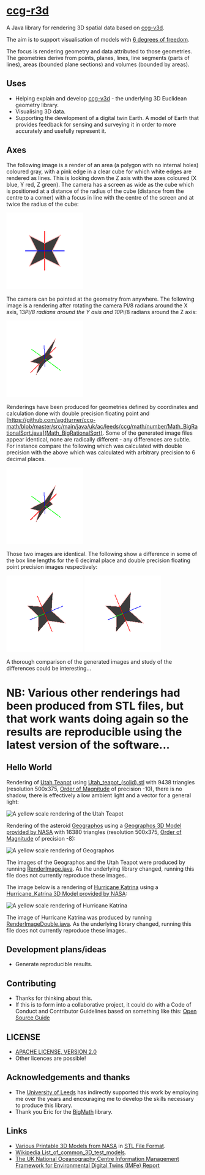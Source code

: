 # [ccg-r3d](https://github.com/agdturner/ccg-r3d)
A Java library for rendering 3D spatial data based on [ccg-v3d]((https://github.com/agdturner/ccg-v3d)).

The aim is to support visualisation of models with [6 degrees of freedom](https://en.wikipedia.org/wiki/Six_degrees_of_freedom).

The focus is rendering geometry and data attributed to those geometries. The geometries derive from points, planes, lines, line segments (parts of lines), areas (bounded plane sections) and volumes (bounded by areas).

## Uses
* Helping explain and develop [ccg-v3d](https://github.com/agdturner/ccg-v3d) - the underlying 3D Euclidean geometry library.
* Visualising 3D data.
* Supporting the development of a digital twin Earth. A model of Earth that provides feedback for sensing and surveying it in order to more accurately and usefully represent it.

## Axes
The following image is a render of an area (a polygon with no internal holes) coloured gray, with a pink edge in a clear cube for which white edges are rendered as lines. This is looking down the Z axis with the axes coloured (X blue, Y red, Z green). The camera has a screen as wide as the cube which is positioned at a distance of the radius of the cube (distance from the centre to a corner) with a focus in line with the centre of the screen and at twice the radius of the cube:

<img alt="A polygon with no internal holes in a box." src="data/output/test/axesr/test_i0_j0_k0.png" />

The camera can be pointed at the geometry from anywhere. The  following image is a rendering after rotating the camera Pi/8 radians around the X axis, 13*Pi/8 radians around the Y axis and 10*Pi/8 radians around the Z axis:

<img alt="A polygon with no internal holes in a box." src="data/output/test/axesr/test_i1_j13_k10.png" />

Renderings have been produced for geometries defined by coordinates and calculation done with double precision floating point and [https://github.com/agdturner/ccg-math/blob/master/src/main/java/uk/ac/leeds/ccg/math/number/Math_BigRationalSqrt.java](Math_BigRationalSqrt). Some of the generated image files appear identical, none are radically different - any differences are subtle. For instance compare the following which was calculated with double precision with the above which was calculated with arbitrary precision to 6 decimal places.

<img alt="A polygon with no internal holes in a box." src="data/output/d/test/axesr/test_i1_j13_k10.png" />

Those two images are identical. The following show a difference in some of the box line lengths for the 6 decimal place and double precision floating point precision images respectively:

<img alt="A polygon with no internal holes in a box." src="data/output/test/axesr/test_i0_j7_k15.png" /> <img alt="A polygon with no internal holes in a box." src="data/output/d/test/axesr/test_i0_j7_k15.png" />

A thorough comparison of the generated images and study of the differences could be interesting...

# NB: Various other renderings had been produced from STL files, but that work wants doing again so the results are reproducible using the latest version of the software...

## Hello World

Rendering of [Utah Teapot](https://en.wikipedia.org/wiki/Utah_teapot) using [Utah_teapot_(solid).stl](data/Utah_teapot_(solid).stl) with 9438 triangles (resolution 500x375, [Order of Magnitude](https://en.wikipedia.org/wiki/Order_of_magnitude) of precision -10), there is no shadow, there is effectively a low ambient light and a vector for a general light:

<img alt="A yellow scale rendering of the Utah Teapot" src="data/outputold/Utah_teapot_(solid)/oom=-10/lighting(i=0.2673_j=0.5345_k=0.8018)/Utah_teapot_(solid)_500x500_pt(i=-12.3089_j=13.0269_k=17.2189)_lighting(i=0.2673_j=0.5345_k=0.8018)_oom=-10.png" />

Rendering of the asteroid [Geographos](https://en.wikipedia.org/wiki/1620_Geographos) using a [Geographos 3D Model provided by NASA](https://nasa3d.arc.nasa.gov/detail/geographos) with 16380 triangles (resolution 500x375, [Order of Magnitude](https://en.wikipedia.org/wiki/Order_of_magnitude) of precision -8):

<img alt="A yellow scale rendering of Geographos" src="data/outputold/geographos/files/oom=-8/lighting(i=-0.2673_j=-0.5345_k=-0.8018)/1620geographos_500x500_pt(i=-3.3194_j=3.4588_k=-3.4339)_lighting(i=-0.2673_j=-0.5345_k=-0.8018)_oom=-8.png" />

The images of the Geographos and the Utah Teapot were produced by running [RenderImage.java](https://github.com/agdturner/ccg-r3d/tree/main/src/main/java/uk/ac/leeds/ccg/r3d/RenderImage.java). As the underlying library changed, running this file does not currently reproduce these images..

The image below is a rendering of [Hurricane Katrina](https://en.wikipedia.org/wiki/Hurricane_Katrina) using a [Hurricane_Katrina 3D Model provided by NASA](https://nasa3d.arc.nasa.gov/detail/hurricane-katrina):

<img alt="A yellow scale rendering of Hurricane Katrina" src="data/outputold/Hurricane_Katrina/files/epsilon=1.0E-7/lighting(i=-0.27_j=-0.53_k=-0.80)_ambientLight(0.05)/Katrina_1000x1000.png" />

The image of Hurricane Katrina was produced by running [RenderImageDouble.java](https://github.com/agdturner/ccg-r3d/tree/main/src/main/java/uk/ac/leeds/ccg/r3d/d/RenderImageDouble.java). As the underlying library changed, running this file does not currently reproduce these images..

## Development plans/ideas
- Generate reproducible results.

## Contributing
- Thanks for thinking about this.
- If this is to form into a collaborative project, it could do with a Code of Conduct and Contributor Guidelines based on something like this: [Open Source Guide](https://opensource.guide/)

## LICENSE
- [APACHE LICENSE, VERSION 2.0](https://www.apache.org/licenses/LICENSE-2.0)
- Other licences are possible!

## Acknowledgements and thanks
- The [University of Leeds](http://www.leeds.ac.uk) has indirectly supported this work by employing me over the years and encouraging me to develop the skills necessary to produce this library.
- Thank you Eric for the [BigMath](https://github.com/eobermuhlner/big-math) library.

## Links
* [Various Printable 3D Models from NASA](https://nasa3d.arc.nasa.gov/models/printable) in [STL File Format](https://en.wikipedia.org/wiki/STL_(file_format)).
* [Wikipedia List_of_common_3D_test_models](https://en.wikipedia.org/wiki/List_of_common_3D_test_models).
* [The UK National Oceanography Centre Information Management Framework for Environmental Digital Twins (IMFe) Report](https://noc.ac.uk/files/documents/about/NOC%20IMFe%20Summary%20Report2.pdf)
